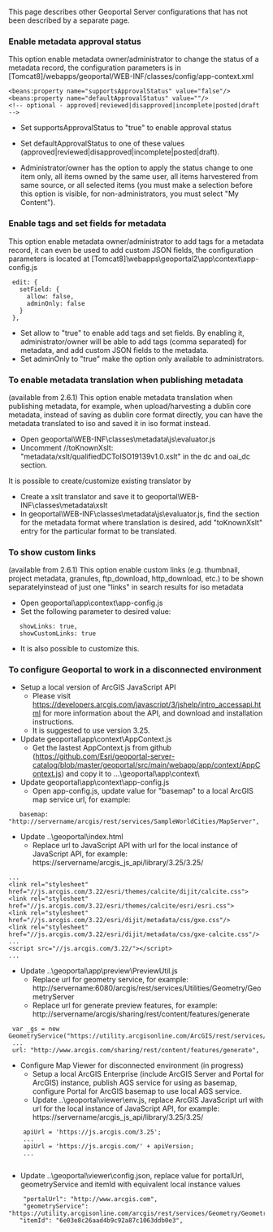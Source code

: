 

 This page describes other Geoportal Server configurations that has not been described by a separate page.

### Enable metadata approval status 

This option enable metadata owner/administrator to change the status of a metadata record, the configuration parameters is in [Tomcat8]/webapps/geoportal/WEB-INF/classes/config/app-context.xml 

 ```
<beans:property name="supportsApprovalStatus" value="false"/>
<beans:property name="defaultApprovalStatus" value=""/>
<!-- optional - approved|reviewed|disapproved|incomplete|posted|draft -->
```

 * Set supportsApprovalStatus to "true" to enable approval status
 * Set defaultApprovalStatus to one of these values (approved|reviewed|disapproved|incomplete|posted|draft).
 
 * Administrator/owner has the option to apply the status change to one item only, all items owned by the same user, all items harvestered from same source, or all selected items (you must make a selection before this option is visible, for non-administrators, you must select "My Content"). 

### Enable tags and set fields for metadata 
This option enable metadata owner/administrator to add tags for a metadata record, it can even be used to add custom JSON fields, the configuration parameters is located at 
[Tomcat8]\webapps\geoportal2\app\context\app-config.js


 ```
  edit: {
    setField: {
      allow: false,
      adminOnly: false
    }
  },
```  

 * Set allow to "true" to enable add tags and set fields. By enabling it, administrator/owner will be able to add tags (comma separated) for metadata, and add custom JSON fields to the metadata. 
 * Set adminOnly to "true" make the option only available to administrators.  
 
 ### To enable metadata translation when publishing metadata 
 (available from 2.6.1) 
This option enable metadata translation when publishing metadata, for example, when upload/harvesting a dublin core metadata, instead of saving as dublin core format directly, you can have the metadata translated to iso and saved it in iso format instead.

 * Open geoportal\WEB-INF\classes\metadata\js\evaluator.js
 * Uncomment     //toKnownXslt: "metadata/xslt/qualifiedDCToISO19139v1.0.xslt" in the dc and oai_dc section.
 
 It is possible to create/customize existing translator by
 * Create a xslt translator and save it to geoportal\WEB-INF\classes\metadata\xslt
 * In geoportal\WEB-INF\classes\metadata\js\evaluator.js, find the section for the metadata format where translation is desired, add "toKnownXslt" entry for the particular format to be translated. 
 
  ### To show custom links 
  (available from 2.6.1) 
This option enable custom links (e.g. thumbnail, project metadata, granules, ftp_download, http_download, etc.) to be shown separatelyinstead of just one "links" in search results for iso metadata 

 * Open geoportal\app\context\app-config.js
 * Set the following parameter to desired value:
 ```
    showLinks: true,
    showCustomLinks: true
```    
* It is also possible to customize this.

 ### To configure Geoportal to work in a disconnected environment
 * Setup a local version of ArcGIS JavaScript API 
   * Please visit https://developers.arcgis.com/javascript/3/jshelp/intro_accessapi.html for more information about the API, and download and installation instructions.
   * It is suggested to use version 3.25.
 * Update geoportal\app\context\AppContext.js
   * Get the lastest AppContext.js from github (https://github.com/Esri/geoportal-server-catalog/blob/master/geoportal/src/main/webapp/app/context/AppContext.js) and copy it to ...\geoportal\app\context\
 * Update geoportal\app\context\app-config.js  
   * Open app-config.js, update value for "basemap" to a local ArcGIS map service url, for example: 
 ```    
    basemap: "http://servername/arcgis/rest/services/SampleWorldCities/MapServer",
```    
 * Update ..\geoportal\index.html
   * Replace url to JavaScript API with url for the local instance of JavaScript API, for example: https://servername/arcgis_js_api/library/3.25/3.25/
 ```
 ...
<link rel="stylesheet" href="//js.arcgis.com/3.22/esri/themes/calcite/dijit/calcite.css">
<link rel="stylesheet" href="//js.arcgis.com/3.22/esri/themes/calcite/esri/esri.css">
<link rel="stylesheet" href="//js.arcgis.com/3.22/esri/dijit/metadata/css/gxe.css"/>
<link rel="stylesheet" href="//js.arcgis.com/3.22/esri/dijit/metadata/css/gxe-calcite.css"/>
...
<script src="//js.arcgis.com/3.22/"></script>
...

```
 * Update ..\geoportal\app\preview\PreviewUtil.js
   * Replace url for geometry service, for example: http://servername:6080/arcgis/rest/services/Utilities/Geometry/GeometryServer
   * Replace url for generate preview features, for example: http://servername/arcgis/sharing/rest/content/features/generate
 ```
  var _gs = new GeometryService("https://utility.arcgisonline.com/ArcGIS/rest/services/Geometry/GeometryServer");
  ...
  url: "http://www.arcgis.com/sharing/rest/content/features/generate",

```
 * Configure Map Viewer for disconnected environment (in progress)
   * Setup a local ArcGIS Enterprise (include ArcGIS Server and Portal for ArcGIS) instance, publish AGS service for using as basemap, configure Portal for ArcGIS basemap to use local AGS service.
   * Update ..\geoportal\viewer\env.js, replace ArcGIS JavaScript url with url for the local instance of JavaScript API, for example: https://servername/arcgis_js_api/library/3.25/3.25/
   
 ```
     apiUrl = 'https://js.arcgis.com/3.25';
     ...
     apiUrl = 'https://js.arcgis.com/' + apiVersion;
	 ...     
     
```
   * Update ..\geoportal\viewer\config.json, replace value for portalUrl, geometryService and itemId with equivalent local instance values
 ```
     "portalUrl": "http://www.arcgis.com",
     "geometryService": "https://utility.arcgisonline.com/arcgis/rest/services/Geometry/GeometryServer",
    "itemId": "6e03e8c26aad4b9c92a87c1063ddb0e3",       
```  